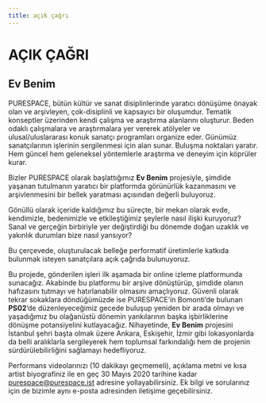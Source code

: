 ```yaml
---
title: açık çağrı
---
```

# AÇIK ÇAĞRI

## Ev Benim

PURESPACE, bütün kültür ve sanat disiplinlerinde yaratıcı dönüşüme önayak olan ve arşivleyen, çok-disiplinli ve kapsayıcı bir oluşumdur. Tematik konseptler üzerinden kendi çalışma ve araştırma alanlarını oluşturur. Beden odaklı çalışmalara ve araştırmalara yer vererek atölyeler ve ulusal/uluslararası konuk sanatçı programları organize eder. Günümüz sanatçılarının işlerinin sergilenmesi için alan sunar. Buluşma noktaları yaratır. Hem güncel hem geleneksel yöntemlerle araştırma ve deneyim için köprüler kurar. 

Bizler PURESPACE olarak başlattığımız **Ev Benim** projesiyle, şimdide yaşanan tutulmanın yaratıcı bir platformda görünürlük kazanmasını ve arşivlenmesini bir bellek yaratması açısından değerli buluyoruz.

Gönüllü olarak içeride kaldığımız bu süreçte, bir mekan olarak evde, kendimizle, bedenimizle ve etkileştiğimiz şeylerle nasıl ilişki kuruyoruz? Sanal ve gerçeğin birbiriyle yer değiştirdiği bu dönemde doğan uzaklık ve yakınlık durumları bize nasıl yansıyor?

Bu çerçevede, oluşturulacak belleğe performatif üretimlerle katkıda bulunmak isteyen sanatçılara açık çağrıda bulunuyoruz.

Bu projede, gönderilen işleri ilk aşamada bir online izleme platformunda sunacağız. Akabinde bu platformu bir arşive dönüştürüp, şimdide olanın hafızasını tutmayı ve hatırlanabilir olmasını amaçlıyoruz. Güvenli olarak tekrar sokaklara döndüğümüzde ise PURESPACE’in Bomonti’de bulunan **PS02**’de düzenleyeceğimiz gecede buluşup yeniden bir arada olmayı ve yaşadığımız bu olağanüstü dönemin yankılarının başka işbirliklerine dönüşme potansiyelini kutlayacağız. Nihayetinde, **Ev Benim** projesini İstanbul şehri başta olmak üzere Ankara, Eskişehir, İzmir gibi lokasyonlarda da belli aralıklarla sergileyerek hem toplumsal farkındalığı hem de projenin sürdürülebilirliğini sağlamayı hedefliyoruz. 

Performans videolarınızı (10 dakikayı geçmemeli), açıklama metni ve kısa artist biyografiniz ile en geç 30 Mayıs 2020 tarihine kadar purespace@purespace.ist adresine yollayabilirsiniz. Ek bilgi ve sorularınız için de bizimle aynı e-posta adresinden iletişime geçebilirsiniz.
